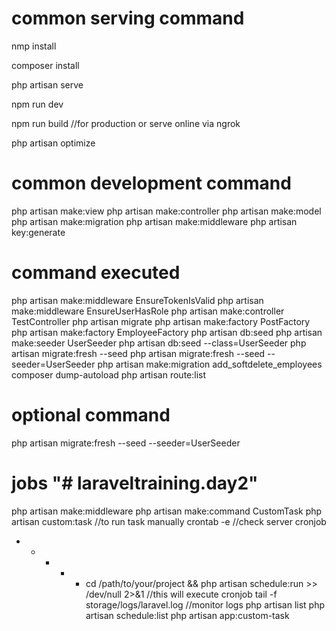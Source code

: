 # common serving command

nmp install

composer install

php artisan serve

npm run dev

npm run build //for production or serve online via ngrok

php artisan optimize


# common development command
php artisan  make:view <view-name>
php artisan make:controller <controller-name>
php artisan make:model <model-name>
php artisan make:migration <migration-name>
php artisan make:middleware <middleware-name>
php artisan key:generate

# command executed
php artisan make:middleware EnsureTokenIsValid
php artisan make:middleware EnsureUserHasRole
php artisan make:controller TestController
php artisan migrate
php artisan make:factory PostFactory
php artisan make:factory EmployeeFactory
php artisan db:seed
php artisan make:seeder UserSeeder
php artisan db:seed --class=UserSeeder
php artisan migrate:fresh --seed
php artisan migrate:fresh --seed --seeder=UserSeeder
php artisan make:migration add_softdelete_employees
composer dump-autoload
php artisan route:list


# optional command
php artisan migrate:fresh --seed --seeder=UserSeeder


# jobs "# laraveltraining.day2" 
php artisan make:middleware
php artisan make:command CustomTask
php artisan custom:task //to run task manually
crontab -e //check server cronjob
* * * * * cd /path/to/your/project && php artisan schedule:run >> /dev/null 2>&1 //this will execute cronjob
tail -f storage/logs/laravel.log //monitor logs
php artisan list
php artisan schedule:list
php artisan app:custom-task





